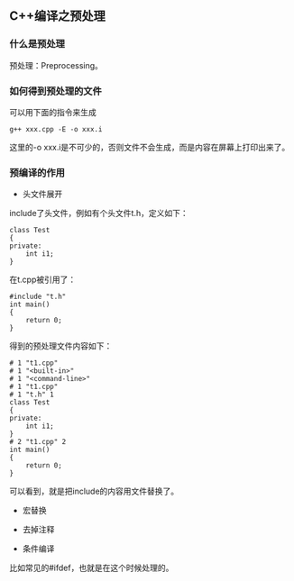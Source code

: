 ## C++编译之预处理
### 什么是预处理
预处理：Preprocessing。

### 如何得到预处理的文件
可以用下面的指令来生成
```
g++ xxx.cpp -E -o xxx.i
```
这里的-o xxx.i是不可少的，否则文件不会生成，而是内容在屏幕上打印出来了。
### 预编译的作用
- 头文件展开

include了头文件，例如有个头文件t.h，定义如下：
```
class Test
{
private:
    int i1;
}
```
在t.cpp被引用了：
```
#include "t.h"
int main()
{
    return 0;
}
```
得到的预处理文件内容如下：
```
# 1 "t1.cpp"
# 1 "<built-in>"
# 1 "<command-line>"
# 1 "t1.cpp"
# 1 "t.h" 1
class Test
{
private:
    int i1;
}
# 2 "t1.cpp" 2
int main()
{
    return 0;
}

```
可以看到，就是把include的内容用文件替换了。

- 宏替换

- 去掉注释

- 条件编译

比如常见的#ifdef，也就是在这个时候处理的。
